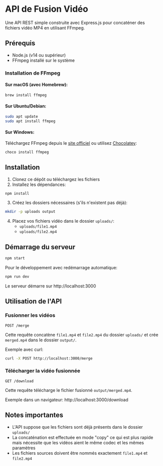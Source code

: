 # API de Fusion Vidéo

Une API REST simple construite avec Express.js pour concaténer des fichiers vidéo MP4 en utilisant FFmpeg.

## Prérequis

- Node.js (v14 ou supérieur)
- FFmpeg installé sur le système

### Installation de FFmpeg

#### Sur macOS (avec Homebrew):
```bash
brew install ffmpeg
```

#### Sur Ubuntu/Debian:
```bash
sudo apt update
sudo apt install ffmpeg
```

#### Sur Windows:
Téléchargez FFmpeg depuis le [site officiel](https://ffmpeg.org/download.html) ou utilisez [Chocolatey](https://chocolatey.org/):
```bash
choco install ffmpeg
```

## Installation

1. Clonez ce dépôt ou téléchargez les fichiers
2. Installez les dépendances:

```bash
npm install
```

3. Créez les dossiers nécessaires (s'ils n'existent pas déjà):

```bash
mkdir -p uploads output
```

4. Placez vos fichiers vidéo dans le dossier `uploads/`:
   - `uploads/file1.mp4`
   - `uploads/file2.mp4`

## Démarrage du serveur

```bash
npm start
```

Pour le développement avec redémarrage automatique:
```bash
npm run dev
```

Le serveur démarre sur http://localhost:3000

## Utilisation de l'API

### Fusionner les vidéos
```http
POST /merge
```

Cette requête concatène `file1.mp4` et `file2.mp4` du dossier `uploads/` et crée `merged.mp4` dans le dossier `output/`.

Exemple avec curl:
```bash
curl -X POST http://localhost:3000/merge
```

### Télécharger la vidéo fusionnée
```http
GET /download
```

Cette requête télécharge le fichier fusionné `output/merged.mp4`.

Exemple dans un navigateur:
http://localhost:3000/download

## Notes importantes

- L'API suppose que les fichiers sont déjà présents dans le dossier `uploads/`
- La concaténation est effectuée en mode "copy" ce qui est plus rapide mais nécessite que les vidéos aient le même codec et les mêmes paramètres
- Les fichiers sources doivent être nommés exactement `file1.mp4` et `file2.mp4` 